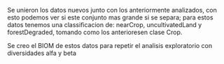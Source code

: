 Se unieron los datos nuevos junto con los anteriormente analizados, con esto podemos ver si este conjunto mas grande si se separa; para estos datos tenemos una classificacion de: nearCrop, uncultivatedLand y forestDegraded, tomando como los anterioresen clase Crop.

Se creo el BIOM de estos datos para repetir el analisis exploratorio con diversidades alfa y beta 









